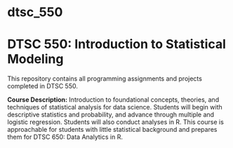# dtsc_550

# DTSC 550: Introduction to Statistical Modeling

This repository contains all programming assignments and projects completed in DTSC 550.

**Course Description:** Introduction to foundational concepts, theories, and techniques of statistical analysis for data science.  Students will begin with descriptive statistics and probability, and advance through multiple and logistic regression.  Students will also conduct analyses in R.  This course is approachable for students with little statistical background and prepares them for DTSC 650: Data Analytics in R.

